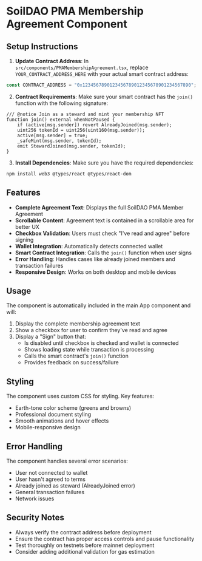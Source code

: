 # SoilDAO PMA Membership Agreement Component

## Setup Instructions

1. **Update Contract Address**: In `src/components/PMAMembershipAgreement.tsx`, replace `YOUR_CONTRACT_ADDRESS_HERE` with your actual smart contract address:

```typescript
const CONTRACT_ADDRESS = "0x1234567890123456789012345678901234567890"; // Your actual contract address
```

2. **Contract Requirements**: Make sure your smart contract has the `join()` function with the following signature:

```solidity
/// @notice Join as a steward and mint your membership NFT
function join() external whenNotPaused {
    if (active[msg.sender]) revert AlreadyJoined(msg.sender);
    uint256 tokenId = uint256(uint160(msg.sender));
    active[msg.sender] = true;
    _safeMint(msg.sender, tokenId);
    emit StewardJoined(msg.sender, tokenId);
}
```

3. **Install Dependencies**: Make sure you have the required dependencies:

```bash
npm install web3 @types/react @types/react-dom
```

## Features

- **Complete Agreement Text**: Displays the full SoilDAO PMA Member Agreement
- **Scrollable Content**: Agreement text is contained in a scrollable area for better UX
- **Checkbox Validation**: Users must check "I've read and agree" before signing
- **Wallet Integration**: Automatically detects connected wallet
- **Smart Contract Integration**: Calls the `join()` function when user signs
- **Error Handling**: Handles cases like already joined members and transaction failures
- **Responsive Design**: Works on both desktop and mobile devices

## Usage

The component is automatically included in the main App component and will:

1. Display the complete membership agreement text
2. Show a checkbox for user to confirm they've read and agree
3. Display a "Sign" button that:
   - Is disabled until checkbox is checked and wallet is connected
   - Shows loading state while transaction is processing
   - Calls the smart contract's `join()` function
   - Provides feedback on success/failure

## Styling

The component uses custom CSS for styling. Key features:
- Earth-tone color scheme (greens and browns)
- Professional document styling
- Smooth animations and hover effects
- Mobile-responsive design

## Error Handling

The component handles several error scenarios:
- User not connected to wallet
- User hasn't agreed to terms
- Already joined as steward (AlreadyJoined error)
- General transaction failures
- Network issues

## Security Notes

- Always verify the contract address before deployment
- Ensure the contract has proper access controls and pause functionality
- Test thoroughly on testnets before mainnet deployment
- Consider adding additional validation for gas estimation